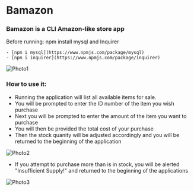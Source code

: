 # Bamazon
### Bamazon is a CLI Amazon-like store app
Before running:
npm install mysql and Inquirer

    - [npm i mysql](https://www.npmjs.com/package/mysql)
    - [npm i inquirer](https://www.npmjs.com/package/inquirer)

![Photo1](https://user-images.githubusercontent.com/47156161/58680494-98183100-832d-11e9-8399-e269f7b1e4ea.PNG)

### How to use it:
 - Running the application will list all available items for sale.
 - You will be prompted to enter the ID number of the item you wish purchase
 - Next you will be prompted to enter the amount of the item you want to purchase
 - You will then be provided the total cost of your purchase 
 - Then the stock quanity will be adjusted accordingly and you will be returned to the beginning of the application

![Photo2](https://user-images.githubusercontent.com/47156161/58680513-a8c8a700-832d-11e9-9f6c-4b0828647bfe.PNG)

 - If you attempt to purchase more than is in stock, you will be alerted "Insufficient Supply!" and returned to the beginning of the applications

![Photo3](https://user-images.githubusercontent.com/47156161/58680519-ae25f180-832d-11e9-92f3-b26480271b9c.PNG)